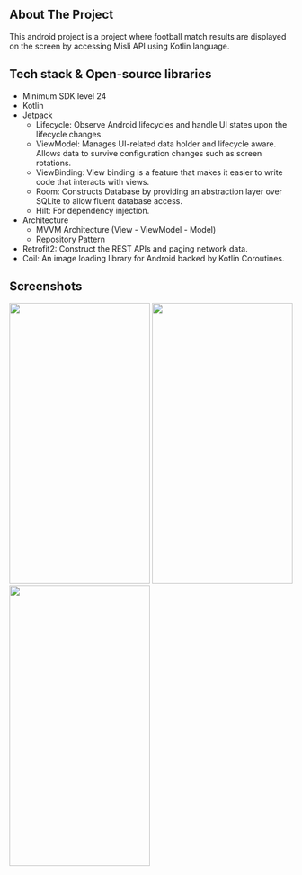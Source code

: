 About The Project
-------------
This android project is a project where football match results are displayed on the screen by accessing Misli API using Kotlin language.

Tech stack & Open-source libraries
-------------
- Minimum SDK level 24
- Kotlin
- Jetpack
  - Lifecycle: Observe Android lifecycles and handle UI states upon the lifecycle changes.
  - ViewModel: Manages UI-related data holder and lifecycle aware. Allows data to survive configuration changes such as screen rotations.
  - ViewBinding: View binding is a feature that makes it easier to write code that interacts with views.
  - Room: Constructs Database by providing an abstraction layer over SQLite to allow fluent database access.
  - Hilt: For dependency injection.
- Architecture
  - MVVM Architecture (View - ViewModel - Model)
  - Repository Pattern
- Retrofit2: Construct the REST APIs and paging network data.
- Coil: An image loading library for Android backed by Kotlin Coroutines.


Screenshots
-------------
<img src="https://github.com/kyagan/MisliCase/assets/11218070/104d90cc-6379-4c03-a0d9-2cee952558c6)" width="250" height="500" />
<img src="https://github.com/kyagan/MisliCase/assets/11218070/a7c3424e-2a54-4da2-bf28-99560da21679" width="250" height="500" />
<img src="https://github.com/kyagan/MisliCase/assets/11218070/d58fe05d-ad12-44ce-81fb-be4bd67e506f)" width="250" height="500" />


